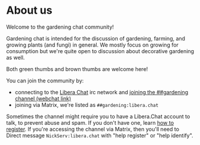 # About us

Welcome to the gardening chat community!

Gardening chat is intended for the discussion of gardening, farming, and growing plants (and fungi) in general. We mostly focus on growing for consumption but we're quite open to discussion about decorative gardening as well.

Both green thumbs and brown thumbs are welcome here!

You can join the community by: 
* connecting to the [Libera Chat](https://libera.chat) irc network and [joining the ##gardening channel (webchat link)](https://kiwiirc.com/client/irc.libera.chat/##gardening)
* joining via Matrix, we're listed as `##gardening:libera.chat`

Sometimes the channel might require you to have a Libera.Chat account to talk, to prevent abuse and spam. If you don't have one, learn [how to register](https://libera.chat/guides/registration). If you're accessing the channel via Matrix, then you'll need to Direct message `NickServ:libera.chat` with "help register" or "help identify".

